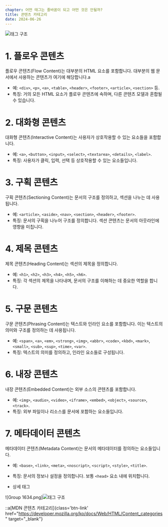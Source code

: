 ```yaml
---
chapter: 어떤 태그는 줄바꿈이 되고 어떤 것은 안될까?
title: 콘텐츠 카테고리
date: 2024-06-26
---
```


![태그 구조](/images/html-css/chapter04/contentcategory.png)

# 1. 플로우 콘텐츠

플로우 콘텐츠(Flow Content)는 대부분의 HTML 요소를 포함합니다. 대부분의 웹 문서에서 사용하는 콘텐츠가 여기에 해당합니다.a

- 예: `<div>`, `<p>`, `<a>`, `<table>`, `<header>`, `<footer>`, `<article>`, `<section>` 등.
- 특징: 거의 모든 HTML 요소가 플로우 콘텐츠에 속하며, 다른 콘텐츠 모델과 혼합될 수 있습니다.

# 2. 대화형 콘텐츠

대화형 콘텐츠(Interactive Content)는 사용자가 상호작용할 수 있는 요소들을 포함합니다.

- 예: `<a>`, `<button>`, `<input>`, `<select>`, `<textarea>`, `<details>`, `<label>`.
- 특징: 사용자가 클릭, 입력, 선택 등 상호작용할 수 있는 요소들입니다.

# 3. 구획 콘텐츠

구획 콘텐츠(Sectioning Content)는 문서의 구조를 정의하고, 섹션을 나누는 데 사용됩니다.

- 예: `<article>`, `<aside>`, `<nav>`, `<section>`, `<header>`, `<footer>`.
- 특징: 문서의 구획을 나누어 구조를 정의합니다. 섹션 콘텐츠는 문서의 아웃라인에 영향을 미칩니다.

# 4. 제목 콘텐츠

제목 콘텐츠(Heading Content)는 섹션의 제목을 정의합니다.

- 예: `<h1>`, `<h2>`, `<h3>`, `<h4>`, `<h5>`, `<h6>`.
- 특징: 각 섹션의 제목을 나타내며, 문서의 구조를 이해하는 데 중요한 역할을 합니다.

# 5. 구문 콘텐츠

구문 콘텐츠(Phrasing Content)는 텍스트와 인라인 요소를 포함합니다. 이는 텍스트의 의미와 구조를 정의하는 데 사용됩니다.

- 예: `<span>`, `<a>`, `<em>`, `<strong>`, `<img>`, `<abbr>`, `<code>`, `<kbd>`, `<mark>`, `<small>`, `<sub>`, `<sup>`, `<time>`, `<var>`.
- 특징: 텍스트의 의미를 정의하고, 인라인 요소들로 구성됩니다.

# 6. 내장 콘텐츠

내장 콘텐츠(Embedded Content)는 외부 소스의 콘텐츠를 포함합니다.

- 예: `<img>`, `<audio>`, `<video>`, `<iframe>`, `<embed>`, `<object>`, `<source>`, `<track>`.
- 특징: 외부 파일이나 리소스를 문서에 포함하는 요소들입니다.

# 7. 메타데이터 콘텐츠

메타데이터 콘텐츠(Metadata Content)는 문서의 메타데이터를 정의하는 요소들입니다.

- 예: `<base>`, `<link>`, `<meta>`, `<noscript>`, `<script>`, `<style>`, `<title>`.
- 특징: 문서의 정보나 설정을 정의합니다. 보통 `<head>` 요소 내에 위치합니다.

- 상세 태그

![Group 1634.png]![태그 구조](/images/html-css/chapter04/content.png)

::a[MDN 콘텐츠 카테고리]{class='btn-link' href="https://developer.mozilla.org/ko/docs/Web/HTML/Content_categories" target="\_blank"}

